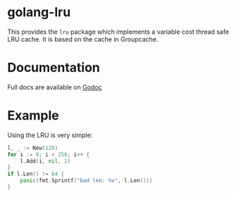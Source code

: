 golang-lru
==========

This provides the `lru` package which implements a variable cost
thread safe LRU cache. It is based on the cache in Groupcache.

Documentation
=============

Full docs are available on [Godoc](http://godoc.org/github.com/hashicorp/golang-lru)

Example
=======

Using the LRU is very simple:

```go
l, _ := New(128)
for i := 0; i < 256; i++ {
    l.Add(i, nil, 2)
}
if l.Len() != 64 {
    panic(fmt.Sprintf("bad len: %v", l.Len()))
}
```
